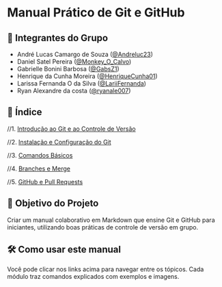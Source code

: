 # Manual Prático de Git e GitHub

## 👥 Integrantes do Grupo
- André Lucas Camargo de Souza ([@Andreluc23](https://github.com/Andreluc23))
- Daniel Satel Pereira ([@Monkey_O_Calvo](https://github.com/DanielSatelPereira))
- Gabrielle Bonini Barbosa ([@GabsZ1](https://github.com/GabsZ1))
- Henrique da Cunha Moreira ([@HenriqueCunha01](https://github.com/HenriqueCunha01))
- Larissa Fernanda O da Silva ([@LariiFernanda](https://github.com/LariiFernanda))
- Ryan Alexandre da costa ([@ryanale007](https://github.com/Ryanale007))

## 📖 Índice
//1. [Introdução ao Git e ao Controle de Versão](01-introducao.md)

//2. [Instalação e Configuração do Git](02-instalacao-configuracao.md)

//3. [Comandos Básicos](03-comandos-basicos.md)

//4. [Branches e Merge](04-ramificacoes-merge.md)

//5. [GitHub e Pull Requests](05-pull-requests.md)

## 📌 Objetivo do Projeto
Criar um manual colaborativo em Markdown que ensine Git e GitHub para iniciantes, utilizando boas práticas de controle de versão em grupo.

## 🛠️ Como usar este manual
Você pode clicar nos links acima para navegar entre os tópicos. Cada módulo traz comandos explicados com exemplos e imagens.
